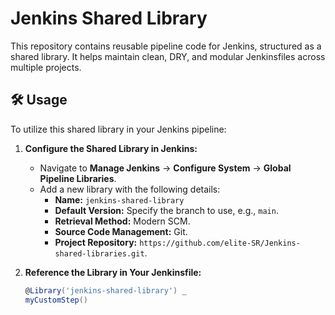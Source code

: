 # Jenkins Shared Library

This repository contains reusable pipeline code for Jenkins, structured as a shared library. It helps maintain clean, DRY, and modular Jenkinsfiles across multiple projects.

## 🛠 Usage

To utilize this shared library in your Jenkins pipeline:

1. **Configure the Shared Library in Jenkins:**
   - Navigate to **Manage Jenkins** → **Configure System** → **Global Pipeline Libraries**.
   - Add a new library with the following details:
     - **Name:** `jenkins-shared-library`
     - **Default Version:** Specify the branch to use, e.g., `main`.
     - **Retrieval Method:** Modern SCM.
     - **Source Code Management:** Git.
     - **Project Repository:** `https://github.com/elite-SR/Jenkins-shared-libraries.git`.

2. **Reference the Library in Your Jenkinsfile:**
   ```groovy
   @Library('jenkins-shared-library') _
   myCustomStep()
